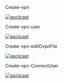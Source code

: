 Create-vpn 


[![asciicast](https://asciinema.org/a/386195.svg)](https://asciinema.org/a/386195)









Create-vpn-user


[![asciicast](https://asciinema.org/a/386196.svg)](https://asciinema.org/a/386196)







Create-vpn-editOvpnFile


[![asciicast](https://asciinema.org/a/386200.svg)](https://asciinema.org/a/386200)










Create-vpn-ConnectUser


[![asciicast](https://asciinema.org/a/386211.svg)](https://asciinema.org/a/386211)
